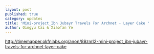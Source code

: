 ```yaml
---
layout: post
published: true
category: updates
title: 'Mini-project_Ibn Jubayr Travels For Archnet - Layer Cake '
author: Qingyu Cai & Xiaofan Ye
---
```

http://timemapper.okfnlabs.org/anon/89zm12-mini-project_ibn-jubayr-travels-for-archnet-layer-cake